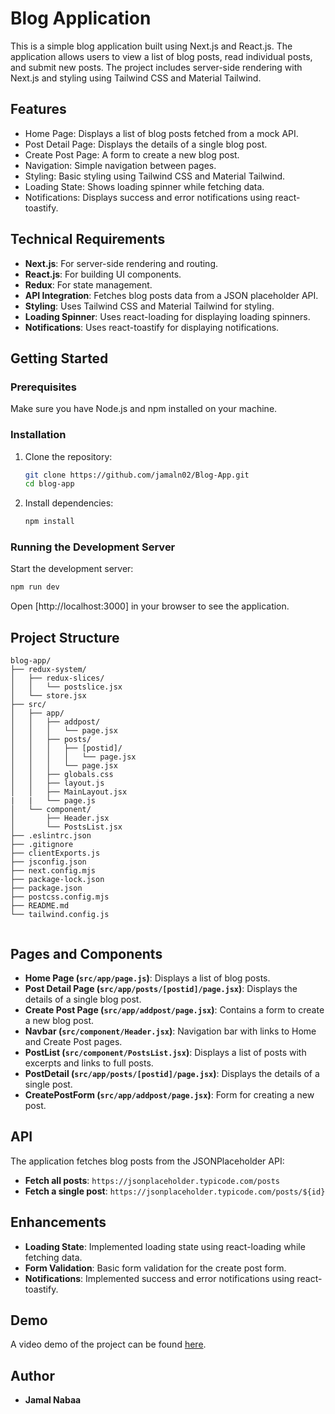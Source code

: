 # Blog Application

This is a simple blog application built using Next.js and React.js. The application allows users to view a list of blog posts, read individual posts, and submit new posts. The project includes server-side rendering with Next.js and styling using Tailwind CSS and Material Tailwind.

## Features

- Home Page: Displays a list of blog posts fetched from a mock API.
- Post Detail Page: Displays the details of a single blog post.
- Create Post Page: A form to create a new blog post.
- Navigation: Simple navigation between pages.
- Styling: Basic styling using Tailwind CSS and Material Tailwind.
- Loading State: Shows loading spinner while fetching data.
- Notifications: Displays success and error notifications using react-toastify.

## Technical Requirements

- **Next.js**: For server-side rendering and routing.
- **React.js**: For building UI components.
- **Redux**: For state management.
- **API Integration**: Fetches blog posts data from a JSON placeholder API.
- **Styling**: Uses Tailwind CSS and Material Tailwind for styling.
- **Loading Spinner**: Uses react-loading for displaying loading spinners.
- **Notifications**: Uses react-toastify for displaying notifications.

## Getting Started

### Prerequisites

Make sure you have Node.js and npm installed on your machine.

### Installation

1. Clone the repository:

   ```bash
   git clone https://github.com/jamaln02/Blog-App.git
   cd blog-app
   ```

2. Install dependencies:

   ```bash
   npm install
   ```

### Running the Development Server

Start the development server:

```bash
npm run dev
```

Open [http://localhost:3000] in your browser to see the application.

## Project Structure

```
blog-app/
├── redux-system/
│   ├── redux-slices/
│   │   └── postslice.jsx
│   └── store.jsx
├── src/
│   ├── app/
│   │   ├── addpost/
│   │   │   └── page.jsx
│   │   ├── posts/
│   │   │   ├── [postid]/
│   │   │   │   └── page.jsx
│   │   │   └── page.jsx
│   │   ├── globals.css
│   │   ├── layout.js
│   │   ├── MainLayout.jsx
|   |   └── page.js
│   └── component/
│       ├── Header.jsx
│       └── PostsList.jsx
├── .eslintrc.json
├── .gitignore
├── clientExports.js
├── jsconfig.json
├── next.config.mjs
├── package-lock.json
├── package.json
├── postcss.config.mjs
├── README.md
└── tailwind.config.js


```

## Pages and Components

- **Home Page (`src/app/page.js`)**: Displays a list of blog posts.
- **Post Detail Page (`src/app/posts/[postid]/page.jsx`)**: Displays the details of a single blog post.
- **Create Post Page (`src/app/addpost/page.jsx`)**: Contains a form to create a new blog post.
- **Navbar (`src/component/Header.jsx`)**: Navigation bar with links to Home and Create Post pages.
- **PostList (`src/component/PostsList.jsx`)**: Displays a list of posts with excerpts and links to full posts.
- **PostDetail (`src/app/posts/[postid]/page.jsx`)**: Displays the details of a single post.
- **CreatePostForm (`src/app/addpost/page.jsx`)**: Form for creating a new post.

## API

The application fetches blog posts from the JSONPlaceholder API:

- **Fetch all posts**: `https://jsonplaceholder.typicode.com/posts`
- **Fetch a single post**: `https://jsonplaceholder.typicode.com/posts/${id}`

## Enhancements

- **Loading State**: Implemented loading state using react-loading while fetching data.
- **Form Validation**: Basic form validation for the create post form.
- **Notifications**: Implemented success and error notifications using react-toastify.

## Demo

A video demo of the project can be found [here](#).

## Author

- **Jamal Nabaa**
#
